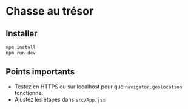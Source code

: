 # Chasse au trésor



## Installer
```bash
npm install
npm run dev
```

## Points importants
- Testez en HTTPS ou sur localhost pour que `navigator.geolocation` fonctionne.
- Ajustez les étapes dans `src/App.jsx`
